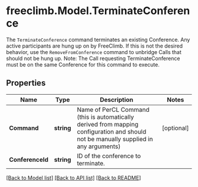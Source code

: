 # freeclimb.Model.TerminateConference
The `TerminateConference` command terminates an existing Conference. Any active participants are hung up on by FreeClimb. If this is not the desired behavior, use the `RemoveFromConference` command to unbridge Calls that should not be hung up. Note: The Call requesting TerminateConference must be on the same Conference for this command to execute.

## Properties

Name | Type | Description | Notes
------------ | ------------- | ------------- | -------------
**Command** | **string** | Name of PerCL Command (this is automatically derived from mapping configuration and should not be manually supplied in any arguments) | [optional] 
**ConferenceId** | **string** | ID of the conference to terminate. | 

[[Back to Model list]](../README.md#documentation-for-models) [[Back to API list]](../README.md#documentation-for-api-endpoints) [[Back to README]](../README.md)

